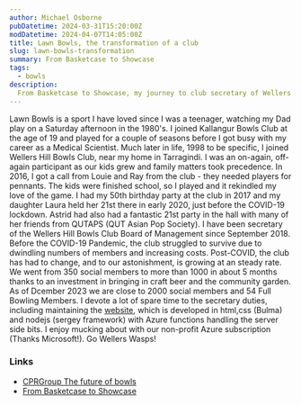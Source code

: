```yaml
---
author: Michael Osborne
pubDatetime: 2024-03-31T15:20:00Z
modDatetime: 2024-04-07T14:05:00Z
title: Lawn Bowls, the transformation of a club
slug: lawn-bowls-transformation
summary: From Basketcase to Showcase
tags:
  - bowls
description:
  From Basketcase to Showcase, my journey to club secretary of Wellers Hill Bowls Club.
---
```


Lawn Bowls is a sport I have loved since I was a teenager, watching my Dad play on a Saturday afternoon in the 1980's.
I joined Kallangur Bowls Club at the age of 19 and played for a couple of seasons before I got busy with my career as a Medical Scientist.
Much later in life, 1998 to be specific, I joined Wellers Hill Bowls Club, near my home in Tarragindi.
I was an on-again, off-again participant as our kids grew and family matters took precedence. In 2016, I got a call from Louie and Ray from the club - they needed players for pennants. The kids were finished school, so I played and it rekindled my love of the game. I had my 50th birthday party at the club in 2017 and my daughter Laura held her 21st there in early 2020, just before the COVID-19 lockdown. Astrid had also had a fantastic 21st party in the hall with many of her friends from QUTAPS (QUT Asian Pop Society). 
I have been secretary of the Wellers Hill Bowls Club Board of Management since September 2018. Before the COVID-19 Pandemic, the club struggled to survive due to dwindling numbers of members and increasing costs. Post-COVID, the club has had to change, and to our astonishment, is growing at an steady rate. We went from 350 social members to more than 1000 in about 5 months thanks to an investment in bringing in craft beer and the community garden. As of Dcember 2023 we are close to 2000 social members and 54 Full Bowling Members. I devote a lot of spare time to the secretary duties, including maintaining the [website](http://www.whbowls.org.au), which is developed in html,css (Bulma) and nodejs (sergey framework) with Azure functions handling the server side bits. I enjoy mucking about with our non-profit Azure subscription (Thanks Microsoft!). Go Wellers Wasps!

### Links
* [CPRGroup The future of bowls](https://www.cprgroup.com.au/blog-articles/2020/9/30/the-future-of-bowls-clubs)
* [From Basketcase to Showcase](https://www.cprgroup.com.au/podcasts/2020/10/1/from-the-gully-to-the-green-the-inspiring-transformation-of-wellers-hill-bowls-club)
